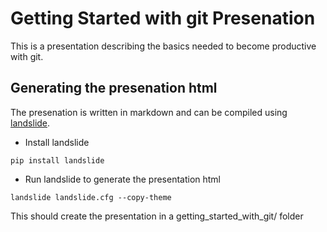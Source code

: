 # Getting Started with git Presenation

This is a presentation describing the basics needed to become productive with git.

## Generating the presenation html
The presenation is written in markdown and can be compiled using [landslide](https://github.com/adamzap/landslide).

* Install landslide

`
pip install landslide
`

* Run landslide to generate the presentation html

`
landslide landslide.cfg --copy-theme
`

This should create the presentation in a getting\_started\_with\_git/ folder
